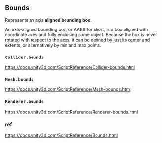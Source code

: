 ## Bounds
Represents an axis **aligned bounding box**.

An axis-aligned bounding box, or AABB for short, is a box aligned with coordinate axes and fully enclosing some object. Because the box is never rotated with respect to the axes, it can be defined by just its center and extents, or alternatively by min and max points.

### `Collider.bounds`
https://docs.unity3d.com/ScriptReference/Collider-bounds.html
### `Mesh.bounds`
https://docs.unity3d.com/ScriptReference/Mesh-bounds.html
### `Renderer.bounds`
https://docs.unity3d.com/ScriptReference/Renderer-bounds.html

### ref
https://docs.unity3d.com/ScriptReference/Bounds.html



